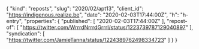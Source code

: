 {
  "kind": "reposts",
  "slug": "2020/02/apt13",
  "client_id": "https://indigenous.realize.be",
  "date": "2020-02-03T17:44:00Z",
  "h": "h-entry",
  "properties": {
    "published": [
      "2020-02-03T17:44:00Z"
    ],
    "repost-of": [
      "https://twitter.com/WrrrdNrrrdGrrrl/status/1223739787129040897"
    ],
    "syndication": [
      "https://twitter.com/JamieTanna/status/1224389762498334723"
    ]
  }
}
